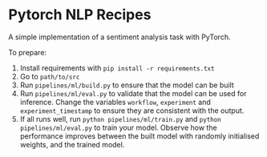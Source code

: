 # Pytorch NLP Recipes

A simple implementation of a sentiment analysis task with PyTorch.

To prepare:
1. Install requirements with `pip install -r requirements.txt`
2. Go to `path/to/src`
3. Run `pipelines/ml/build.py` to ensure that the model can be built
4. Run `pipelines/ml/eval.py` to validate that the model can be used for inference. Change the variables `workflow`, `experiment` and `experiment_timestamp` to ensure they are consistent with the output.
5. If all runs well, run `python pipelines/ml/train.py` and `python pipelines/ml/eval.py` to train your model. Observe how the performance improves between the built model with randomly initialised weights, and the trained model.